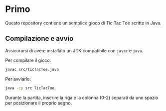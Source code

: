 # Primo

Questo repository contiene un semplice gioco di Tic Tac Toe scritto in Java.

## Compilazione e avvio

Assicurarsi di avere installato un JDK compatibile con `javac` e `java`.

Per compilare il gioco:

```bash
javac src/TicTacToe.java
```

Per avviarlo:

```bash
java -cp src TicTacToe
```

Durante la partita, inserire la riga e la colonna (0-2) separati da uno spazio per posizionare il proprio segno.
